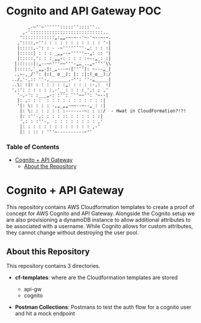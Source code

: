 # Cognito and API Gateway POC

```
        ,-~''~'''''':::::''::::''..
      ,-':::::::::::::::::::::::::::..
     '::::::::::::„:„„-~-~--'~-'~--~-~.
    ,'::::,~'': : : : : : : : : : : '-|
    |:::::,-': : - -~''''¯¯''-„: : : :|
    |:::::| : : : _„„--~'''''~-„: :: '|
    |:::::,': : :_„„-: : : : :~--„_: :|
   |::::::|:„--~~'''~~'''-„…_..„~'''¯\\
   |:::::,'_„„-|:_„---~:|''¯'|: ~---„_|
   .,~-,_/'': |:(_ o__): |: :|:(_o__):/
  ../,'-,:: ''-,_______,-'': ''-„_____|
  ..\: :|: : : : : : :„: : : : :-,:  :|
  ',:': : : : : :,-'__: : : :_',: ; ,'
    '-,-': :___„-: :'': ¯''~~'': '~--|
    |: ,: : :  : : : : : : : : : : :|
    '|: \: : : : -,„_„„-~~--~--„_: :|
     |: \: : : : : : :-------~: : ::/  - Hwat in CloudFormation?!?!
     |: :''-,: : : : :: : : : : : :|
     ',: : :''-,  : : : : : : : : ,'
     |: : : : : : : : : : : : : ,-'
     |: : :: : '''~----------~''
```
### Table of Contents

* [Cognito + API Gateway](#cognito_api_gateway)
  * [About the Repository](#about_the_repository)

# Cognito + API Gateway

This repository contains AWS Cloudformation templates to create a
proof of concept for AWS Cognito and API Gateway.
Alongside the Cognito setup we are also provisioning a dynamoDB instance to
allow additional attributes to be associated with a username. While Cognito
allows for custom attributes, they cannot change without destroying the
user pool.

## About this Repository

This repository contains 3 directories.
* **cf-templates**: where are the Cloudformation templates are stored

  * api-gw
  * cognito


* **Postman Collections**: Postmans to test the auth flow for a cognito user
and hit a mock endpoint
